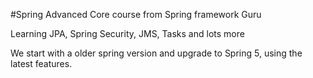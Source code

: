 #Spring Advanced Core course from Spring framework Guru

Learning JPA, Spring Security, JMS, Tasks and lots more

We start with a older spring version and upgrade to Spring 5, using the latest features.